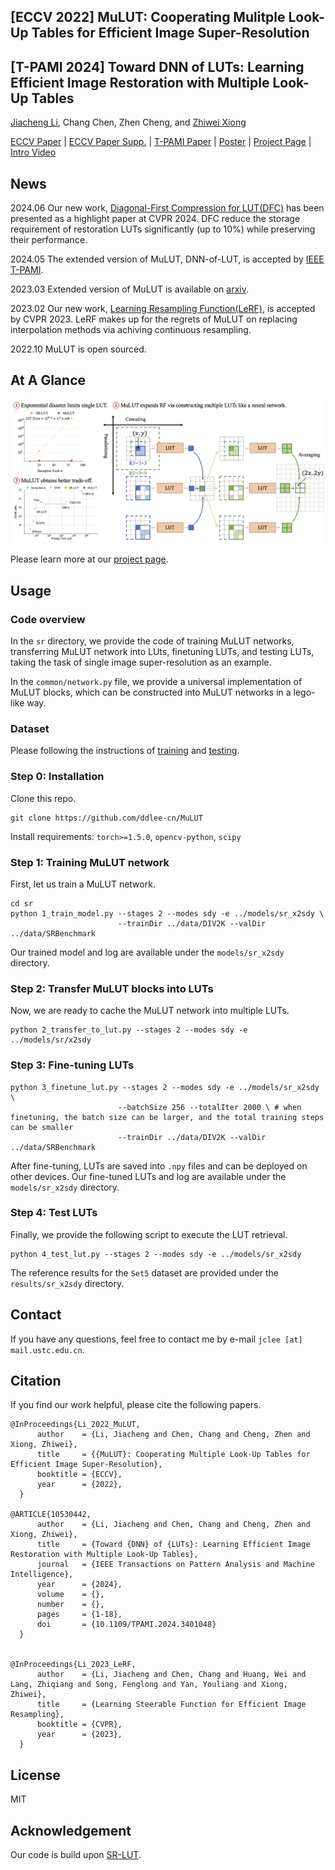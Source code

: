 ## [ECCV 2022] MuLUT: Cooperating Mulitple Look-Up Tables for Efficient Image Super-Resolution
## [T-PAMI 2024] Toward DNN of LUTs: Learning Efficient Image Restoration with Multiple Look-Up Tables

[Jiacheng Li](http://ddlee-cn.github.io), Chang Chen, Zhen Cheng, and [Zhiwei Xiong](http://staff.ustc.edu.cn/~zwxiong)


[ECCV Paper](https://www.ecva.net/papers/eccv_2022/papers_ECCV/papers/136780234.pdf) | [ECCV Paper Supp.](https://www.ecva.net/papers/eccv_2022/papers_ECCV/papers/136780234-supp.pdf) | [T-PAMI Paper](https://ieeexplore.ieee.org/document/10530442/) | [Poster](https://mulut.pages.dev/static/MuLUT-Poster-ECCV22.pdf) | [Project Page](https://mulut.pages.dev) | [Intro Video](https://youtu.be/xmvQYW7dtaE)

## News

2024.06 Our new work, [Diagonal-First Compression for LUT(DFC)](https://openaccess.thecvf.com/content/CVPR2024/html/Li_Look-Up_Table_Compression_for_Efficient_Image_Restoration_CVPR_2024_paper.html) has been presented as a highlight paper at CVPR 2024. DFC reduce the storage requirement of restoration LUTs significantly (up to 10%) while preserving their performance.

2024.05 The extended version of MuLUT, DNN-of-LUT, is accepted by [IEEE T-PAMI](https://ieeexplore.ieee.org/document/10530442/).

2023.03 Extended version of MuLUT is available on [arxiv](https://arxiv.org/abs/2303.14506).

2023.02 Our new work, [Learning Resampling Function(LeRF)](https://lerf.pages.dev), is accepted by CVPR 2023. LeRF makes up for the regrets of MuLUT on replacing interpolation methods via achiving continuous resampling.

2022.10 MuLUT is open sourced.

## At A Glance

![MuLUT-ECCV-Github](./docs/MuLUT-At-A-Glance.png)

Please learn more at our [project page](https://mulut.pages.dev).

## Usage

### Code overview

In the `sr` directory, we provide the code of training MuLUT networks, transferring MuLUT network into LUts, finetuning LUTs, and testing LUTs, taking the task of single image super-resolution as an example. 

In the `common/network.py` file, we provide a universal implementation of MuLUT blocks, which can be constructed into MuLUT networks in a lego-like way.

### Dataset

Please following the instructions of [training](./data/DIV2K/README.md) and [testing](./data/SRBenchmark/README.md).

### Step 0: Installation

Clone this repo.

```
git clone https://github.com/ddlee-cn/MuLUT
```

Install requirements: `torch>=1.5.0`, `opencv-python`, `scipy`


### Step 1: Training MuLUT network

First, let us train a MuLUT network.

```
cd sr
python 1_train_model.py --stages 2 --modes sdy -e ../models/sr_x2sdy \
                        --trainDir ../data/DIV2K --valDir ../data/SRBenchmark
```
Our trained model and log are available under the `models/sr_x2sdy` directory.

### Step 2: Transfer MuLUT blocks into LUTs

Now, we are ready to cache the MuLUT network into multiple LUTs.

```
python 2_transfer_to_lut.py --stages 2 --modes sdy -e ../models/sr/x2sdy
```


### Step 3: Fine-tuning LUTs

```
python 3_finetune_lut.py --stages 2 --modes sdy -e ../models/sr_x2sdy \
                        --batchSize 256 --totalIter 2000 \ # when finetuning, the batch size can be larger, and the total training steps can be smaller 
                        --trainDir ../data/DIV2K --valDir ../data/SRBenchmark
```

After fine-tuning, LUTs are saved into `.npy` files and can be deployed on other devices. Our fine-tuned LUTs and log are available under the `models/sr_x2sdy` directory.


### Step 4: Test LUTs

Finally, we provide the following script to execute the LUT retrieval.

```
python 4_test_lut.py --stages 2 --modes sdy -e ../models/sr_x2sdy
```

The reference results for the `Set5` dataset are provided under the `results/sr_x2sdy` directory.


## Contact
If you have any questions, feel free to contact me by e-mail `jclee [at] mail.ustc.edu.cn`.


## Citation
If you find our work helpful, please cite the following papers.

```
@InProceedings{Li_2022_MuLUT,
      author    = {Li, Jiacheng and Chen, Chang and Cheng, Zhen and Xiong, Zhiwei},
      title     = {{MuLUT}: Cooperating Multiple Look-Up Tables for Efficient Image Super-Resolution},
      booktitle = {ECCV},
      year      = {2022},
  }
  
@ARTICLE{10530442,
      author    = {Li, Jiacheng and Chen, Chang and Cheng, Zhen and Xiong, Zhiwei},
      title     = {Toward {DNN} of {LUTs}: Learning Efficient Image Restoration with Multiple Look-Up Tables},
      journal   = {IEEE Transactions on Pattern Analysis and Machine Intelligence}, 
      year      = {2024},
      volume    = {},
      number    = {},
      pages     = {1-18},
      doi       = {10.1109/TPAMI.2024.3401048}
  }
  

@InProceedings{Li_2023_LeRF,
      author    = {Li, Jiacheng and Chen, Chang and Huang, Wei and Lang, Zhiqiang and Song, Fenglong and Yan, Youliang and Xiong, Zhiwei},
      title     = {Learning Steerable Function for Efficient Image Resampling},
      booktitle = {CVPR},
      year      = {2023},
  }
```


## License
MIT


## Acknowledgement

Our code is build upon [SR-LUT](https://github.com/yhjo09/SR-LUT).
